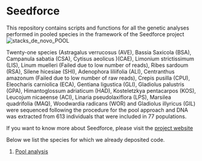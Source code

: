 # Seedforce
This repository contains scripts and functions for all the genetic analyses performed in pooled species in the framework of the Seedforce project
![stacks_de_novo_POOL](https://github.com/user-attachments/assets/b14813f0-f510-4288-956d-cdfc617cfcbc)

Twenty-one species (Astragalus verrucosus (AVE), Bassia Saxicola (BSA), Campanula sabatia (CSA), Cytisus aeolicus )(CAE), Limonium strictissimum (LIS), Linum muelleri (Failed due to low number of reads), Ribes sardoum (RSA), Silene hicesiae (SHI), Adenophora liliifolia (ALI), Centranthus amazonum (Failed due to low number of raw reads), Crepis pusilla (CPU), Eleocharis carniolica (ECA), Gentiana ligustica (GLI), Gladiolus palustris (GPA), Himantoglossum adriaticum (HAD), Kosteletzkya pentacarpos (KOS), Leucojum nicaeense (ACI), Linaria pseudolaxiflora (LPS), Marsilea quadrifolia (MAQ), Woodwardia radicans (WOR) and Gladiolus illyricus (GIL) were sequenced following the procedure for the pool approach and DNA was extracted from 613 individuals that were included in 77 populations.


If you want to know more about Seedforce, please visit the [project website](https://lifeseedforce.eu/) 

Below we list the species for which we already deposited code.
1. [Pool analysis](Pool_analysis)



